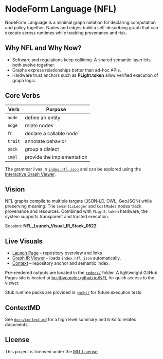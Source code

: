 # NodeForm Language (NFL)

NodeForm Language is a minimal graph notation for declaring computation and policy together. Nodes and edges build a self-describing graph that can execute across runtimes while tracking provenance and risk.

## Why NFL and Why Now?

* Software and regulations keep colliding. A shared semantic layer lets both evolve together.
* Graphs express relationships better than ad-hoc APIs.
* Hardware trust anchors such as **PLight.token** allow verified execution of graph logic.

## Core Verbs

| Verb | Purpose |
|------|---------|
| `node` | define an entity |
| `edge` | relate nodes |
| `fn`   | declare a callable node |
| `trait` | annotate behavior |
| `pack` | group a dialect |
| `impl` | provide the implementation |

The grammar lives in [`index.nfl.json`](index.nfl.json) and can be explored using the [Interactive Graph Viewer](visualizer.html).

## Vision

NFL graphs compile to multiple targets (JSON‑LD, OWL, GeoJSON) while preserving meaning. The `SemanticLedger` and `CostModel` nodes track provenance and resources. Combined with `PLight.token` hardware, the system supports transparent and trusted execution.

Session: **NFL_Launch_Visual_IR_Stack_0522**

## Live Visuals

* [Launch Page](index.html) – repository overview and links
* [Graph IR Viewer](visualizer.html) – loads `index.nfl.json` automatically.
* [Context](docs/context.md) – repository anchor and semantic index.

Pre-rendered outputs are located in the [`codecs/`](codecs/) folder. A lightweight GitHub Pages site is hosted at [builtbycorelot.github.io/NFL](https://builtbycorelot.github.io/NFL) for quick access to the viewer.

Stub runtime packs are provided in [`packs/`](packs/) for future execution tests.

## ContextMD

See [`docs/context.md`](docs/context.md) for a high level summary and links to related documents.

## License

This project is licensed under the [MIT License](LICENSE).
